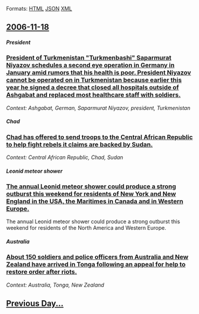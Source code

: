 
Formats: [HTML](2006/11/18/index.html)  [JSON](2006/11/18/index.json)  [XML](2006/11/18/index.xml)  

## [2006-11-18](/news/2006/11/18/index.md)

##### President
### [ President of Turkmenistan "Turkmenbashi" Saparmurat Niyazov schedules a second eye operation in Germany in January amid rumors that his health is poor. President Niyazov cannot be operated on in Turkmenistan because earlier this year he signed a decree that closed all hospitals outside of Ashgabat and replaced most healthcare staff with soldiers. ](/news/2006/11/18/president-of-turkmenistan-turkmenbashi-saparmurat-niyazov-schedules-a-second-eye-operation-in-germany-in-january-amid-rumors-that-his-hea.md)
_Context: Ashgabat, German, Saparmurat Niyazov, president, Turkmenistan_

##### Chad
### [ Chad has offered to send troops to the Central African Republic to help fight rebels it claims are backed by Sudan. ](/news/2006/11/18/chad-has-offered-to-send-troops-to-the-central-african-republic-to-help-fight-rebels-it-claims-are-backed-by-sudan.md)
_Context: Central African Republic, Chad, Sudan_

##### Leonid meteor shower
### [ The annual Leonid meteor shower could produce a strong outburst this weekend for residents of New York and New England in the USA, the Maritimes in Canada and in Western Europe. ](/news/2006/11/18/the-annual-leonid-meteor-shower-could-produce-a-strong-outburst-this-weekend-for-residents-of-new-york-and-new-england-in-the-usa-the-mari.md)
The annual Leonid meteor shower could produce a strong outburst this weekend for residents of the North America and Western Europe. 

##### Australia
### [ About 150 soldiers and police officers from Australia and New Zealand have arrived in Tonga following an appeal for help to restore order after riots. ](/news/2006/11/18/about-150-soldiers-and-police-officers-from-australia-and-new-zealand-have-arrived-in-tonga-following-an-appeal-for-help-to-restore-order-a.md)
_Context: Australia, Tonga, New Zealand_

## [Previous Day...](/news/2006/11/17/index.md)


